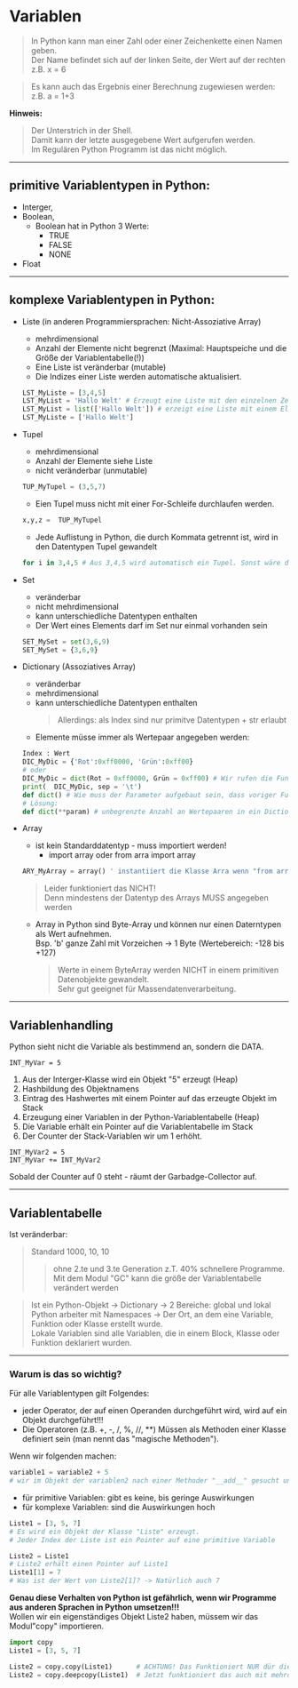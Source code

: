 # Variablen

> In Python kann man einer Zahl oder einer Zeichenkette einen Namen geben.  
Der Name befindet sich auf der linken Seite, der Wert auf der rechten  
z.B. x = 6

> Es kann auch das Ergebnis einer Berechnung zugewiesen werden:  
z.B. a = 1+3

**Hinweis:**  
> Der Unterstrich in der Shell.  
> Damit kann der letzte ausgegebene Wert aufgerufen werden.  
> Im Regulären Python Programm ist das nicht möglich.

---
## primitive Variablentypen in Python:
* Interger,
* Boolean,
  * Boolean hat in Python 3 Werte: 
    * TRUE
    * FALSE
    * NONE
* Float

---
## komplexe Variablentypen in Python:
* Liste (in anderen Programmiersprachen: Nicht-Assoziative Array)
  * mehrdimensional
  * Anzahl der Elemente nicht begrenzt (Maximal: Hauptspeiche und die Größe der Variablentabelle(!))
  * Eine Liste ist veränderbar (mutable)
  * Die Indizes einer Liste werden automatische aktualisiert.
  ```python
  LST_MyListe = [3,4,5]
  LST_MyList = 'Hallo Welt' # Erzeugt eine Liste mit den einzelnen Zeichen
  LST_MyList = list(['Hallo Welt']) # erzeigt eine Liste mit einem Element vom Typ str.
  LST_MyListe = ['Hallo Welt']  
  ```
* Tupel
  * mehrdimensional
  * Anzahl der Elemente siehe Liste
  * nicht veränderbar (unmutable)
  ```python
  TUP_MyTupel = (3,5,7)
  ```
  * Eien Tupel muss nicht mit einer For-Schleife durchlaufen werden.
  ```python
  x,y,z =  TUP_MyTupel
  ```
  * Jede Auflistung in Python, die durch Kommata getrennt ist, wird in den Datentypen Tupel gewandelt
  ```python
  for i in 3,4,5 # Aus 3,4,5 wird automatisch ein Tupel. Sonst wäre das nicht Iterierbar
  ```
* Set
  * veränderbar
  * nicht mehrdimensional
  * kann unterschiedliche Datentypen enthalten
  * Der Wert eines Elements darf im Set nur einmal vorhanden sein
  ```python
  SET_MySet = set(3,6,9)
  SET_MySet = {3,6,9}
  ```
* Dictionary (Assoziatives Array)
  * veränderbar
  * mehrdimensional
  * kann unterschiedliche Datentypen enthalten
    > Allerdings: als Index sind nur primitve Datentypen + str erlaubt
  * Elemente müsse immer als Wertepaar angegeben werden:
  ```python
  Index : Wert
  DIC_MyDic = {'Rot':0xff0000, 'Grün':0xff00}
  # oder 
  DIC_MyDic = dict(Rot = 0xff0000, Grün = 0xff00) # Wir rufen die Funktion "dict" mit "named Parameters" auf
  print(  DIC_MyDic, sep = '\t')
  def dict() # Wie muss der Parameter aufgebaut sein, dass voriger Funktionsaufruf funktioniert
  # Lösung:
  def dict(**param) # unbegrenzte Anzahl an Wertepaaren in ein Dictionary 
  ```

* Array
  * ist kein Standarddatentyp - muss importiert werden!
    * import array oder from arra import array
  ```python
  ARY_MyArray = array() ' instantiiert die Klasse Arra wenn "from array import array'
  ```
  > Leider funktioniert das NICHT!  
  Denn mindestens der Datentyp des Arrays MUSS angegeben werden
  * Array in Python sind Byte-Array und können nur einen Daterntypen als Wert aufnehmen.  
  Bsp. 'b' ganze Zahl mit Vorzeichen -> 1 Byte (Wertebereich: -128 bis +127)  
    > Werte in einem ByteArray werden NICHT in einem primitiven Datenobjekte gewandelt.  
      Sehr gut geeignet für Massendatenverarbeitung.
---
## Variablenhandling

Python sieht nicht die Variable als bestimmend an, sondern die DATA.  

    INT_MyVar = 5

  1. Aus der Interger-Klasse wird ein Objekt "5" erzeugt (Heap)
  2. Hashbildung des Objektnamens
  3. Eintrag des Hashwertes mit einem Pointer auf das erzeugte Objekt im Stack
  4. Erzeugung einer Variablen in der Python-Variablentabelle (Heap)
  5. Die Variable erhält ein Pointer auf die Variablentabelle im Stack
  6. Der Counter der Stack-Variablen wir um 1 erhöht.

    INT_MyVar2 = 5
    INT_MyVar += INT_MyVar2
Sobald der Counter auf 0 steht - räumt der Garbadge-Collector auf.

---
## Variablentabelle
    
Ist veränderbar:  

> Standard 1000, 10, 10
>> ohne 2.te und 3.te Generation z.T. 40% schnellere Programme.  
>> Mit dem Modul "GC" kann die größe der Variablentabelle verändert werden

> Ist ein Python-Objekt -> Dictionary -> 2 Bereiche: global und lokal  
Python arbeiter mit Namespaces -> Der Ort, an dem eine Variable, Funktion oder Klasse erstellt wurde.  
Lokale Variablen sind alle Variablen, die in einem Block, Klasse oder Funktion deklariert wurden.

---
### Warum is das so wichtig?

Für alle  Variablentypen gilt Folgendes:
* jeder Operator, der auf einen Operanden durchgeführt wird, wird auf ein Objekt durchgeführt!!!  
* Die Operatoren (z.B. +, -, /, %, //, **) Müssen als Methoden einer Klasse definiert sein (man nennt das "magische Methoden").

Wenn wir folgenden machen:
```python
variable1 = variable2 + 5 
# wir im Objekt der variablen2 nach einer Methoder "__add__" gesucht und dieser das Objekt "5" übergeben.
```
* für primitive Variablen: gibt es keine, bis geringe Auswirkungen
* für komplexe Variablen: sind die Auswirkungen hoch
```python
Liste1 = [3, 5, 7]
# Es wird ein Objekt der Klasse "Liste" erzeugt.
# Jeder Index der Liste ist ein Pointer auf eine primitive Variable

Liste2 = Liste1
# Liste2 erhält einen Pointer auf Liste1
Liste1[1] = 7
# Was ist der Wert von Liste2[1]? -> Natürlich auch 7
```
**Genau diese Verhalten von Python ist gefährlich, wenn wir Programme aus anderen Sprachen in Python umsetzen!!!**  
Wollen wir ein eigenständiges Objekt Liste2 haben, müssem wir das Modul"copy" importieren.

```python
import copy
Liste1 = [3, 5, 7]

Liste2 = copy.copy(Liste1)      # ACHTUNG! Das Funktioniert NUR dür die 1ste Dimension.
Liste2 = copy.deepcopy(Liste1)  # Jetzt funktioniert das auch mit mehrdimensionalen komplexen Variablen.
```